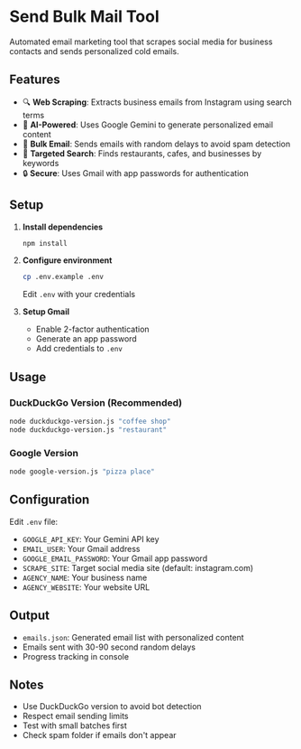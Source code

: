 # Send Bulk Mail Tool

Automated email marketing tool that scrapes social media for business contacts and sends personalized cold emails.

## Features

- 🔍 **Web Scraping**: Extracts business emails from Instagram using search terms
- 🤖 **AI-Powered**: Uses Google Gemini to generate personalized email content
- 📧 **Bulk Email**: Sends emails with random delays to avoid spam detection
- 🎯 **Targeted Search**: Finds restaurants, cafes, and businesses by keywords
- 🔒 **Secure**: Uses Gmail with app passwords for authentication

## Setup

1. **Install dependencies**
   ```bash
   npm install
   ```

2. **Configure environment**
   ```bash
   cp .env.example .env
   ```
   Edit `.env` with your credentials

3. **Setup Gmail**
   - Enable 2-factor authentication
   - Generate an app password
   - Add credentials to `.env`

## Usage

### DuckDuckGo Version (Recommended)
```bash
node duckduckgo-version.js "coffee shop"
node duckduckgo-version.js "restaurant"
```

### Google Version
```bash
node google-version.js "pizza place"
```

## Configuration

Edit `.env` file:
- `GOOGLE_API_KEY`: Your Gemini API key
- `EMAIL_USER`: Your Gmail address
- `GOOGLE_EMAIL_PASSWORD`: Your Gmail app password
- `SCRAPE_SITE`: Target social media site (default: instagram.com)
- `AGENCY_NAME`: Your business name
- `AGENCY_WEBSITE`: Your website URL

## Output

- `emails.json`: Generated email list with personalized content
- Emails sent with 30-90 second random delays
- Progress tracking in console

## Notes

- Use DuckDuckGo version to avoid bot detection
- Respect email sending limits
- Test with small batches first
- Check spam folder if emails don't appear